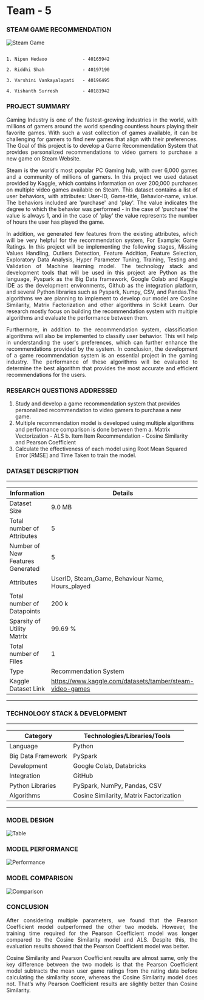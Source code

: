 # Team - 5

### STEAM GAME RECOMMENDATION
![Steam Game](https://user-images.githubusercontent.com/35566310/236703142-5ab6d9e0-6ca8-419e-b712-a4625edf372a.jpg)

                                                                                      1. Nipun Hedaoo             - 40165942          
                                                                                      2. Riddhi Shah              - 40197190
                                                                                      3. Varshini Vankayalapati   - 40196495
                                                                                      4. Vishanth Surresh         - 40181942

### PROJECT SUMMARY
<p align="justify"> 
Gaming Industry is one of the fastest-growing industries in the world, with millions of gamers around the world spending countless hours playing their favorite games. With such a vast collection of games available, it can be challenging for gamers to find new games that align with their preferences. The Goal of this project is to develop a Game Recommendation System that provides personalized recommendations to video gamers to purchase a new game on Steam Website. 
</p>

<p align="justify"> 
Steam is the world's most popular PC Gaming hub, with over 6,000 games and a community of millions of gamers. In this project we used dataset provided by Kaggle, which contains information on over 200,000 purchases on multiple video games available on Steam. This dataset contains a list of user behaviors, with attributes: User-ID, Game-title, Behavior-name, value. The behaviors included are 'purchase' and 'play'. The value indicates the degree to which the behavior was performed - in the case of 'purchase' the value is always 1, and in the case of 'play' the value represents the number of hours the user has played the game.
</p>

<p align="justify"> 
In addition, we generated few features from the existing attributes, which will be very helpful for the recommendation system, For Example: Game Ratings. In this project will be implementing the following stages, Missing Values Handling, Outliers Detection, Feature Addition, Feature Selection, Exploratory Data Analysis, Hyper Parameter Tuning, Training, Testing and Validation of Machine learning model. The technology stack and development tools that will be used in this project are Python as the language, Pyspark as the Big Data framework, Google Colab and Kaggle IDE as the development environments, Github as the integration platform, and several Python libraries such as Pyspark, Numpy, CSV, and Pandas.The algorithms we are planning to implement to develop our model are Cosine Similarity, Matrix Factorization and other algorithms in Scikit Learn. Our research mostly focus on building the recommendation system with multiple algorithms and evaluate the performance between them. 
</p>

<p align="justify"> 
Furthermore, in addition to the recommendation system, classification algorithms will also be implemented to classify user behavior. This will help in understanding the user's preferences, which can further enhance the recommendations provided by the system. In conclusion, the development of a game recommendation system is an essential project in the gaming industry. The performance of these algorithms will be evaluated to determine the best algorithm that provides the most accurate and efficient recommendations for the users.
</p>

### RESEARCH QUESTIONS ADDRESSED
1. Study and develop a game recommendation system that provides personalized recommendation to video gamers to purchase a new game.
2. Multiple recommendation model is developed using  multiple algorithms and performance comparison is done between them
    a. Matrix Vectorization - ALS
    b. Item Item Recommendation - Cosine Similarity and Pearson Coefficient
3. Calculate the effectiveness of each model using Root Mean Squared Error [RMSE] and Time Taken to train the model.

### DATASET DESCRIPTION
-----------------------------------------------------------------------------------------------
| Information                      | Details                                                  |
|----------------------------------|----------------------------------------------------------|
| Dataset Size                     | 9.0 MB                                                   |
| Total number of Attributes       | 5                                                        |
| Number of New Features Generated | 5                                                        |
| Attributes                       | UserID, Steam_Game, Behaviour Name, Hours_played         |
| Total number of Datapoints       | 200 k                                                    |
| Sparsity of Utility Matrix       | 99.69 %                                                  |
| Total number of Files            | 1                                                        |
| Type                             | Recommendation System                                    |
| Kaggle Dataset Link              | https://www.kaggle.com/datasets/tamber/steam-video-games |
-----------------------------------------------------------------------------------------------

### TECHNOLOGY STACK & DEVELOPMENT
-------------------------------------------------------------------
| Category             | Technologies/Libraries/Tools             |
|----------------------|------------------------------------------|
| Language             | Python                                   |
| Big Data Framework   | PySpark                                  |
| Development          | Google Colab, Databricks                 |
| Integration          | GitHub                                   |
| Python Libraries     | PySpark, NumPy, Pandas, CSV              |
| Algorithms           | Cosine Similarity, Matrix Factorization  |
-------------------------------------------------------------------


### MODEL DESIGN
![Table](https://user-images.githubusercontent.com/35566310/236702729-11ac586e-355f-47ba-8918-ba4f3c7dad37.png)

### MODEL PERFORMANCE 
![Performance](https://user-images.githubusercontent.com/35566310/236702816-2d178501-5b53-4de9-8140-a911eac44c3d.png)

### MODEL COMPARISON
![Comparison](https://user-images.githubusercontent.com/35566310/236702945-19d5f82e-fbc9-41aa-876c-8727302ef9d8.png)


### CONCLUSION
<p align="justify"> 
After considering multiple parameters, we found that the Pearson Coefficient model outperformed the other two models. However, the training time required for the Pearson Coefficient model was longer compared to the Cosine Similarity model and ALS. Despite this, the evaluation results showed that the Pearson Coefficient model was better. 
</p>

<p align="justify"> 
Cosine Similarity and Pearson Coefficient results are almost same, only the key difference between the two models is that the Pearson Coefficient model subtracts the mean user game ratings from the rating data before calculating the similarity score, whereas the Cosine Similarity model does not. That’s why Pearson Coefficient results are slightly better than Cosine Similarity. 
</p>



